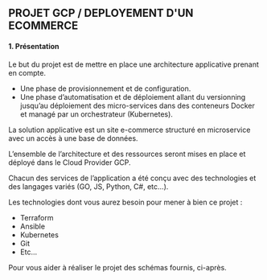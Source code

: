 ## PROJET GCP / DEPLOYEMENT D'UN ECOMMERCE

#### 1. Présentation
Le but du projet est de mettre en place une architecture applicative prenant en compte.
* Une phase de provisionnement et de configuration.
* Une phase d’automatisation et de déploiement allant du versionning jusqu’au déploiement
des micro-services dans des conteneurs Docker et managé par un orchestrateur (Kubernetes).

La solution applicative est un site e-commerce structuré en microservice avec un accès à une base de données.

L’ensemble de l’architecture et des ressources seront mises en place et déployé dans le Cloud Provider GCP.

Chacun des services de l’application a été conçu avec des technologies et des langages variés (GO, JS, Python, C#, etc…).

Les technologies dont vous aurez besoin pour mener à bien ce projet :
* Terraform
* Ansible
* Kubernetes
* Git
* Etc…

Pour vous aider à réaliser le projet des schémas fournis, ci-après.

